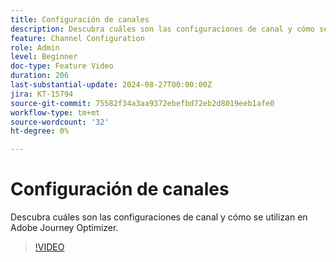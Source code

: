 ```yaml
---
title: Configuración de canales
description: Descubra cuáles son las configuraciones de canal y cómo se utilizan en Adobe Journey Optimizer.
feature: Channel Configuration
role: Admin
level: Beginner
doc-type: Feature Video
duration: 206
last-substantial-update: 2024-08-27T00:00:00Z
jira: KT-15794
source-git-commit: 75582f34a3aa9372ebefbd72eb2d8019eeb1afe0
workflow-type: tm+mt
source-wordcount: '32'
ht-degree: 0%

---
```



# Configuración de canales

Descubra cuáles son las configuraciones de canal y cómo se utilizan en Adobe Journey Optimizer.

>[!VIDEO](https://video.tv.adobe.com/v/3433124/?learn=on)
